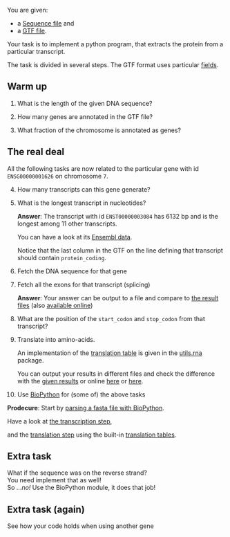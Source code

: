 You are given:
* a [Sequence file](data/Homo_sapiens.GRCh38.dna_sm.chromosome.7.fa.gz) and
* a [GTF file](data/Homo_sapiens.GRCh38.87.gtf.gz).

Your task is to implement a python program, that
extracts the protein from a particular transcript.

The task is divided in several steps. The GTF format uses particular [fields](data/gtf-format.md).

## Warm up

1. What is the length of the given DNA sequence?

2. How many genes are annotated in the GTF file?

3. What fraction of the chromosome is annotated as genes?

## The real deal

All the following tasks are now related to the particular gene with id `ENSG00000001626` on chromosome `7`.

4. How many transcripts can this gene generate?

5. What is the longest transcript in nucleotides?

   __Answer__: The transcript with id `ENST00000003084` has 6132 bp and is the longest among 11 other transcripts.

   You can have a look at its [Ensembl data](http://www.ensembl.org/Homo_sapiens/Transcript/Summary?db=core;g=ENSG00000001626;r=7:117465784-117715971;t=ENST00000003084).

   Notice that the last column in the GTF on the line defining that transcript should contain `protein_coding`.

6. Fetch the DNA sequence for that gene

7. Fetch all the exons for that transcript (splicing)

   __Answer__: Your answer can be output to a file and compare to [the result files](results/) (also [available online](https://www.ncbi.nlm.nih.gov/nuccore/NM_000492))

8. What are the position of the `start_codon` and `stop_codon` from that transcript?

9. Translate into amino-acids.

   An implementation of the [translation table](http://shawmst.org/biology/article/rna-translation-table/) is given in the [utils.rna](utils/rna.py) package.

   You can output your results in different files and check the difference with the [given results](results/) or online [here](http://www.uniprot.org/uniprot/A0A024R730.fasta) or [here](https://www.ncbi.nlm.nih.gov/nuccore/NM_000492).

10. Use [BioPython](http://biopython.org/wiki/Documentation) for (some of) the above tasks

   __Prodecure__: Start by [parsing a fasta file with BioPython](http://biopython.org/DIST/docs/tutorial/Tutorial.html#htoc11).

   Have a look at [the transcription step](http://biopython.org/DIST/docs/tutorial/Tutorial.html#htoc24),

   and the [translation step](http://biopython.org/DIST/docs/tutorial/Tutorial.html#htoc25) using the built-in [translation tables](http://biopython.org/DIST/docs/tutorial/Tutorial.html#htoc26).


## Extra task

What if the sequence was on the reverse strand?<br>
You need implement that as well!<br>
So ..._no!_ Use the BioPython module, it does that job!

## Extra task (again)

See how your code holds when using another gene
